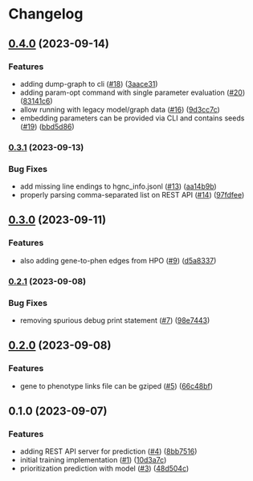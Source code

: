 # Changelog

## [0.4.0](https://www.github.com/bihealth/cada-prio/compare/v0.3.1...v0.4.0) (2023-09-14)


### Features

* adding dump-graph to cli ([#18](https://www.github.com/bihealth/cada-prio/issues/18)) ([3aace31](https://www.github.com/bihealth/cada-prio/commit/3aace31166ddbd4357ae32283b6514a21404e0ef))
* adding param-opt command with single parameter evaluation ([#20](https://www.github.com/bihealth/cada-prio/issues/20)) ([83141c6](https://www.github.com/bihealth/cada-prio/commit/83141c6c4afe6efffc51fcde1ebdc92b5b3d0fbf))
* allow running with legacy model/graph data ([#16](https://www.github.com/bihealth/cada-prio/issues/16)) ([9d3cc7c](https://www.github.com/bihealth/cada-prio/commit/9d3cc7cea6efeac82b41fe11dfc9527ab4fe2913))
* embedding parameters can be provided via CLI and contains seeds ([#19](https://www.github.com/bihealth/cada-prio/issues/19)) ([bbd5d86](https://www.github.com/bihealth/cada-prio/commit/bbd5d86e879db94240093c20145b1c4c45edc69e))

### [0.3.1](https://www.github.com/bihealth/cada-prio/compare/v0.3.0...v0.3.1) (2023-09-13)


### Bug Fixes

* add missing line endings to hgnc_info.jsonl ([#13](https://www.github.com/bihealth/cada-prio/issues/13)) ([aa14b9b](https://www.github.com/bihealth/cada-prio/commit/aa14b9b948a0e9512c57567de2acaa65e9b132bc))
* properly parsing comma-separated list on REST API ([#14](https://www.github.com/bihealth/cada-prio/issues/14)) ([97fdfee](https://www.github.com/bihealth/cada-prio/commit/97fdfeee118d2e4985ca71433617fd9c470d0b49))

## [0.3.0](https://www.github.com/bihealth/cada-prio/compare/v0.2.1...v0.3.0) (2023-09-11)


### Features

* also adding gene-to-phen edges from HPO ([#9](https://www.github.com/bihealth/cada-prio/issues/9)) ([d5a8337](https://www.github.com/bihealth/cada-prio/commit/d5a833774b1488fb7e1f0650692aab2c3f753144))

### [0.2.1](https://www.github.com/bihealth/cada-prio/compare/v0.2.0...v0.2.1) (2023-09-08)


### Bug Fixes

* removing spurious debug print statement ([#7](https://www.github.com/bihealth/cada-prio/issues/7)) ([98e7443](https://www.github.com/bihealth/cada-prio/commit/98e74433001872517a4904bbe85fd021cc4ad613))

## [0.2.0](https://www.github.com/bihealth/cada-prio/compare/v0.1.0...v0.2.0) (2023-09-08)


### Features

* gene to phenotype links file can be gziped ([#5](https://www.github.com/bihealth/cada-prio/issues/5)) ([66c48bf](https://www.github.com/bihealth/cada-prio/commit/66c48bf98c8bd73f8227c7cbd5687b4e74577ef8))

## 0.1.0 (2023-09-07)


### Features

* adding REST API server for prediction ([#4](https://www.github.com/bihealth/cada-prio/issues/4)) ([8bb7516](https://www.github.com/bihealth/cada-prio/commit/8bb75161097529932f371925fe860290098f0885))
* initial training implementation ([#1](https://www.github.com/bihealth/cada-prio/issues/1)) ([10d3a7c](https://www.github.com/bihealth/cada-prio/commit/10d3a7cb356b50a89fd8b1226ad66932dd5542f3))
* prioritization prediction with model ([#3](https://www.github.com/bihealth/cada-prio/issues/3)) ([48d504c](https://www.github.com/bihealth/cada-prio/commit/48d504c0bc373e1ae312773fa70a5a2e04d8dbed))
